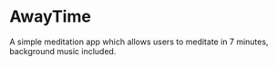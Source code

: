 # AwayTime 
A simple meditation app which allows users to meditate in 7 minutes, background music included.
